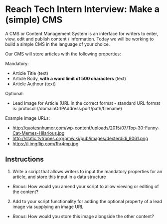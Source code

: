 # Reach Tech Intern Interview: Make a (simple) CMS 

A CMS or Content Management System is an interface for writers to enter, view, edit and publish content / information. Today we will be working to build a simple CMS in the language of your choice. 

Our CMS will store articles with the following properties: 

Mandatory: 
- Article Title (text)
- Article Body, **with a word limit of 500 characters** (text)
- Article Authour (text) 

Optional: 
- Lead Image for Article (URL in the correct format - standard URL format is: protocol://domainOrIPAddress:port/path/filename)

Example image URLs: 
- http://quotesnhumor.com/wp-content/uploads/2015/07/Top-30-Funny-Cat-Memes-Hilarious.jpg
- http://static.tvtropes.org/pmwiki/pub/images/dexterdidi_9061.png
- https://i.imgflip.com/1hr4mp.jpg

## Instructions 

1. Write a script that allows writers to input the mandatory properties for an article, and store this input in a data structure 
  - _Bonus_: How would you amend your script to allow viewing or editing of the content?
2. Add to your script functionality for adding the optional property of a lead image via supplying an image URL 
  - _Bonus_: How would you store this image alongside the other content?
